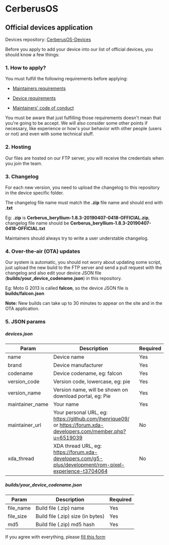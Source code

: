 # CerberusOS
## Official devices application

Devices repository: [CerberusOS-Devices](https://github.com/Cerberus-Devices)

Before you apply to add your device into our list of official devices, you should know a few things:

### 1. How to apply?

You must fulfill the following requirements before applying:

- [Maintainers requirements](https://github.com/Cerberus-Future/docs/blob/master/device_requirements.md)

- [Device requirements](https://github.com/Cerberus-Future/docs/blob/master/device_requirements.md)

- [Maintainers' code of conduct](https://github.com/Cerberus-Future/docs/blob/master/maintainers_code_of_conduct.md)

You must be aware that just fulfilling those requirements doesn't mean that you're going to be accept. We will also consider some other points if necessary, like experience or how's your behavior with other people (users or not) and even with some technical stuff.

### 2. Hosting

Our files are hosted on our FTP server, you will receive the credentials when you join the team.

### 3. Changelog
For each new version, you need to upload the changelog to this repository in the device specific folder.

The changelog file name must match the **.zip** file name and should end with **.txt**

Eg: **.zip** is **Cerberus_beryllium-1.8.3-20190407-0418-OFFICIAL.zip**, changelog file name should be **Cerberus_beryllium-1.8.3-20190407-0418-OFFICIAL.txt**

Maintainers should always try to write a user understable changelog.

### 4. Over-the-air (OTA) updates
Our system is automatic, you should not worry about updating some script, just upload the new build to the FTP server and send a pull request with the changelog and also edit your device JSON file (**builds/your_device_codename.json**) in this repository.

Eg: Moto G 2013 is called **falcon**, so the device JSON file is **builds/falcon.json**

**Note:** New builds can take up to 30 minutes to appear on the site and in the OTA application.

### 5. JSON params

##### devices.json
| Param | Description | Required |
|--|--|--|
| name | Device name | Yes |
| brand | Device manufacturer | Yes |
| codename | Device codename, eg: falcon | Yes |
| version_code | Version code, lowercase, eg: pie | Yes |
| version_name | Version name, will be shown on download portal, eg: Pie | Yes |
| maintainer_name | Your name | Yes |
| maintainer_url | Your personal URL, eg: https://github.com/jhenrique09/ or https://forum.xda-developers.com/member.php?u=6519039 | No  |
| xda_thread | XDA thread URL, eg: https://forum.xda-developers.com/g5-plus/development/rom-pixel-experience-t3704064 | No |

##### builds/your_device_codename.json
| Param | Description | Required |
|--|--|--|
| file_name | Build file (.zip) name | Yes |
| file_size | Build file (.zip) size (in bytes) | Yes |
| md5 | Build file (.zip) md5 hash | Yes |

If you agree with everything, please [fill this form](https://forms.gle/b7kjDzsT2RrRh7WCA)

